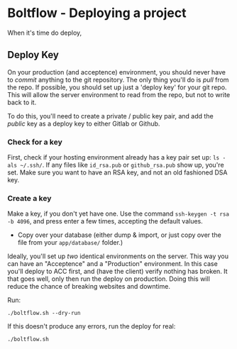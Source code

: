 Boltflow - Deploying a project
==============================

When it's time do deploy,

Deploy Key
----------

On your production (and acceptence) environment, you should never have to
_commit_ anything to the git repository. The only thing you'll do is _pull_
from the repo. If possible, you should set up just a 'deploy key' for your git
repo. This will allow the server environment to read from the repo, but not
to write back to it.

To do this, you'll need to create a private / public key pair, and add the _public_ key as a deploy key to either Gitlab or Github.

### Check for a key
First, check if your hosting environment already has a key pair set up: `ls -als ~/.ssh/`. If any files like `id_rsa.pub` or `github_rsa.pub` show up, you're set. Make sure you want to have an RSA key, and not an old fashioned DSA key.

### Create a key
Make a key, if you don't yet have one. Use the command `ssh-keygen -t rsa -b 4096`, and press enter a few times, accepting the default values.


- Copy over your database (either dump & import, or just copy over the file
  from your `app/database/` folder.)

Ideally, you'll set up _two_ identical environments on the server. This way you
can have an "Acceptence" and a "Production" environment. In this case you'll
deploy to ACC first, and (have the client) verify nothing has broken. It that
goes well, only then run the deploy on production. Doing this will reduce the
chance of breaking websites and downtime.

Run:

```
./boltflow.sh --dry-run
```

If this doesn't produce any errors, run the deploy for real:

```
./boltflow.sh
```

